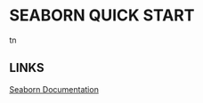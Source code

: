 # SEABORN QUICK START




tn



## LINKS
[Seaborn Documentation](https://seaborn.pydata.org/introduction.html)

